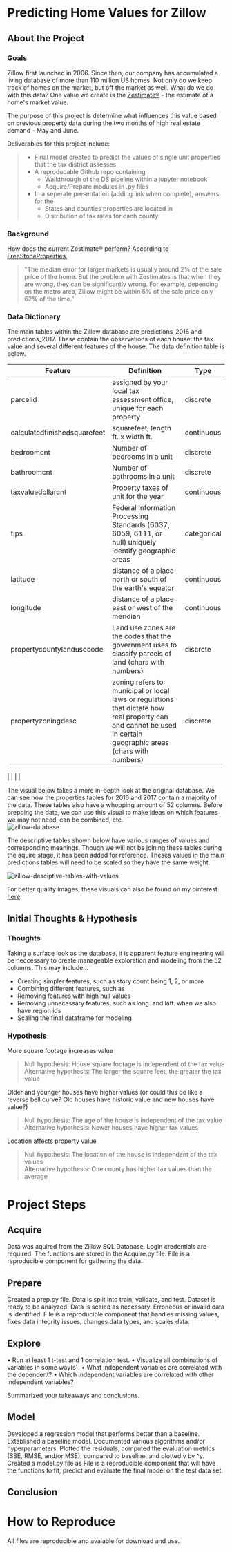 # Predicting Home Values for Zillow
## About the Project
### Goals
Zillow first launched in 2006. Since then, our company has accumulated a living database of more than 110 million US homes. Not only do we keep track of homes on the market, but off the market as well. What do we do with this data? One value we create is the [Zestimate®](https://www.zillow.com/zestimate/) - the estimate of a home's market value.  

The purpose of this project is determine what influences this value based on previous property data during the two months of high real estate demand - May and June.

Deliverables for this project include:
> - Final model created to predict the values of single unit properties that the tax district assesses
> - A reproducable Github repo containing
>   - Walkthrough of the DS pipeline within a jupyter notebook
>   - Acquire/Prepare modules in .py files
> - In a seperate presentation (adding link when complete), answers for the
>   - States and counties properties are located in
>   - Distribution of tax rates for each county

### Background

How does the current Zestimate® perform? According to [FreeStoneProperties](https://www.freestoneproperties.com/blog/truth-zillow-zestimates/#:~:text=Is%20a%20Zillow%20Zestimate%20High,about%20the%20accuracy%20of%20Zestimates.&text=For%20example%2C%20depending%20on%20the,only%2062%25%20of%20the%20time.),
> "The median error for larger markets is usually around 2% of the sale price of the home. But the problem with Zestimates is 
> that when they are wrong, they can be significantly wrong. For example, depending on the metro area, Zillow might be within 5% 
> of the sale price only 62% of the time."

### Data Dictionary
The main tables within the Zillow database are predictions_2016 and predictions_2017. These contain the observations of each house: the tax value and several different features of the house. The data definition table is below.

| Feature                   | Definition                                                                                                                                                       | Type        |
|---------------------------|------------------------------------------------------------------------------------------------------------------------------------------------------------------|-------------|
| parcelid                  | assigned by your local tax assessment office, unique for each property                                                                                           | discrete    |
| calculatedfinishedsquarefeet                    | squarefeet, length ft. x width ft.      | continuous  |  
| bedroomcnt                   | Number of bedrooms in a unit      | discrete  |  
| bathroomcnt                   | Number of bathrooms in a unit      | discrete  | 
| taxvaluedollarcnt                   | Property taxes of unit for the year      | continuous  | 
| fips                      | Federal Information Processing Standards (6037, 6059, 6111, or null) uniquely identify geographic areas                                                          | categorical |
| latitude                  | distance of a place north or south of the earth's equator                                                                                                        | continuous  |
| longitude                 | distance of a place east or west of the meridian                                                                                                                 | continuous  |
| propertycountylandusecode | Land use zones are the codes that the government uses to classify  parcels of land (chars with numbers)                                                          | discrete    |
| propertyzoningdesc        | zoning refers to municipal or local laws or regulations that dictate  how real property can and cannot be used in certain geographic areas  (chars with numbers) | discrete    |

|                           |                                                                                                                                                                  |             |


The visual below takes a more in-depth look at the original database. We can see how the properties tables for 2016 and 2017 contain a majority of the data. These tables also have a whopping amount of 52 columns. Before prepping the data, we can use this visual to make ideas on which features we may not need, can be combined, etc.  
![zillow-database](https://i.pinimg.com/originals/ef/01/89/ef0189cace1f6e5626e1be0368370062.png)  

The descriptive tables shown below have various ranges of values and corresponding meanings. Though we will not be joining these tables during the aquire stage, it has been added for reference. Theses values in the main predictions tables will need to be scaled so they have the same weight.  
  
![zillow-desciptive-tables-with-values](https://i.pinimg.com/originals/85/c5/32/85c5323063cc33dcac255e045df3bd37.png)  

For better quality images, these visuals can also be found on my pinterest [here](https://www.pinterest.com/thompsonbethany01/estimating-home-values/).
## Initial Thoughts & Hypothesis
### Thoughts
Taking a surface look as the database, it is apparent feature engineering will be neccessary to create manageable exploration and modeling from the 52 columns. This may include...
- Creating simpler features, such as story count being 1, 2, or more
- Combining different features, such as 
- Removing features with high null values
- Removing unnecessary features, such as long. and latt. when we also have region ids
- Scaling the final dataframe for modeling
### Hypothesis
More square footage increases value  
> Null hypothesis: House square footage is independent of the tax value  
> Alternative hypothesis: The larger the square feet, the greater the tax value  

Older and younger houses have higher values (or could this be like a reverse bell curve? Old houses have historic value and new houses have value?)  
> Null hypothesis: The age of the house is independent of the tax value  
> Alternative hypothesis: Newer houses have higher tax values  

Location affects property value  
> Null hypothesis: The location of the house is independent of the tax values  
> Alternative hypothesis: One county has higher tax values than the average  

# Project Steps
## Acquire
Data was aquired from the Zillow SQL Database.
Login credentials are required.
The functions are stored in the Acquire.py file.
File is a reproducible component for gathering the data.

## Prepare
Created a prep.py file. 
Data is split into train, validate, and test. 
Dataset is ready to be analyzed.
Data is scaled as necessary.
Erroneous or invalid data is identified.
File is a reproducible component that handles missing values, fixes data integrity issues, changes data types, and scales data.

## Explore
•	Run at least 1 t-test and 1 correlation test.
•	Visualize all combinations of variables in some way(s).
•	What independent variables are correlated with the dependent?
•	Which independent variables are correlated with other independent variables?

Summarized your takeaways and conclusions.

## Model
Developed a regression model that performs better than a baseline.
Extablished a baseline model.
Documented various algorithms and/or hyperparameters.
Plotted the residuals, computed the evaluation metrics (SSE, RMSE, and/or MSE), compared to baseline, and plotted y by ^y.
Created a model.py file as 
File is a reproducible component that will have the functions to fit, predict and evaluate the final model on the test data set.

## Conclusion

# How to Reproduce
All files are reproducible and avaiable for download and use. 

